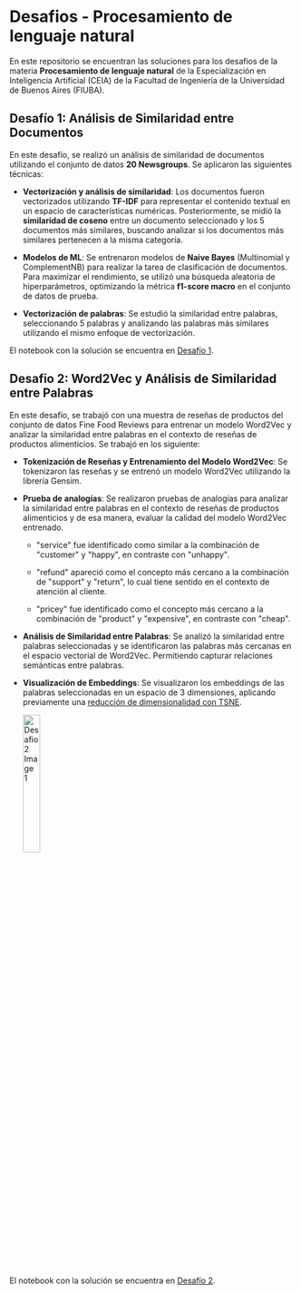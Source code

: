 # Desafios - Procesamiento de lenguaje natural

En este repositorio se encuentran las soluciones para los desafios de la materia **Procesamiento de lenguaje natural** de la Especialización en Inteligencia Artificial (CEIA) de la Facultad de Ingeniería de la Universidad de Buenos Aires (FIUBA). 

## Desafío 1: Análisis de Similaridad entre Documentos

En este desafío, se realizó un análisis de similaridad de documentos utilizando el conjunto de datos **20 Newsgroups**. Se aplicaron las siguientes técnicas:

- **Vectorización y análisis de similaridad**: Los documentos fueron vectorizados utilizando **TF-IDF** para representar el contenido textual en un espacio de características numéricas. Posteriormente, se midió la **similaridad de coseno** entre un documento seleccionado y los 5 documentos más similares, buscando analizar si los documentos más similares pertenecen a la misma categoría.

- **Modelos de ML**: Se entrenaron modelos de **Naive Bayes** (Multinomial y ComplementNB) para realizar la tarea de clasificación de documentos. Para maximizar el rendimiento, se utilizó una búsqueda aleatoria de hiperparámetros, optimizando la métrica **f1-score macro** en el conjunto de datos de prueba.

- **Vectorización de palabras**: Se estudió la similaridad entre palabras, seleccionando 5 palabras y analizando las palabras más similares utilizando el mismo enfoque de vectorización.

El notebook con la solución se encuentra en [Desafío 1](desafio_1/solution_notebook.ipynb).

## Desafio 2: Word2Vec y Análisis de Similaridad entre Palabras

En este desafío, se trabajó con una muestra de reseñas de productos del conjunto de datos Fine Food Reviews para entrenar un modelo Word2Vec y analizar la similaridad entre palabras en el contexto de reseñas de productos alimenticios. Se trabajó en los siguiente:

- **Tokenización de Reseñas y Entrenamiento del Modelo Word2Vec**: Se tokenizaron las reseñas y se entrenó un modelo Word2Vec utilizando la librería Gensim.

- **Prueba de analogías**: Se realizaron pruebas de analogías para analizar la similaridad entre palabras en el contexto de reseñas de productos alimenticios y de esa manera, evaluar la calidad del modelo Word2Vec entrenado.

    - "service" fue identificado como similar a la combinación de "customer" y "happy", en contraste con "unhappy".

    - "refund" apareció como el concepto más cercano a la combinación de "support" y "return", lo cual tiene sentido en el contexto de atención al cliente.

    - "pricey" fue identificado como el concepto más cercano a la combinación de "product" y "expensive", en contraste con "cheap".

- **Análisis de Similaridad entre Palabras**: Se analizó la similaridad entre palabras seleccionadas y se identificaron las palabras más cercanas en el espacio vectorial de Word2Vec. Permitiendo capturar relaciones semánticas entre palabras.

- **Visualización de Embeddings**: Se visualizaron los embeddings de las palabras seleccionadas en un espacio de 3 dimensiones, aplicando previamente una [reducción de dimensionalidad con TSNE](desafio_2/utils.py).

    <img src="desafio_2/images/words_plot_1.png" alt="Desafio 2 Image 1" width="25%">

El notebook con la solución se encuentra en [Desafío 2](desafio_2/solution_notebook.ipynb).